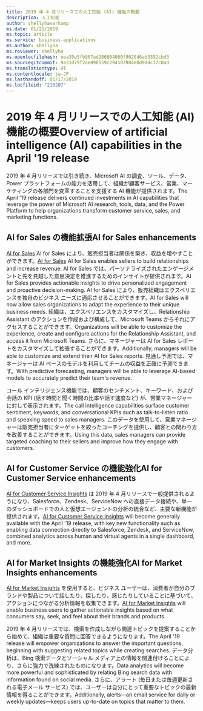 ```yaml
---
title: 2019 年 4 月リリースでの人工知能 (AI) 機能の概要
description: 人工知能
author: shellyhaverkamp
ms.date: 01/21/2019
ms.topic: article
ms.service: business-applications
ms.author: shellyha
ms.reviewer: shellyha
ms.openlocfilehash: eea35e5fb907ad186004060f902046ab3392cbd3
ms.sourcegitcommit: 9a31d79f2ae098559c294503984e0d9ddc37c0ad
ms.translationtype: HT
ms.contentlocale: ja-JP
ms.lasthandoff: 01/17/2019
ms.locfileid: "210287"
---
```

#  <a name="overview-of-artificial-intelligence-ai-capabilities-in-the-april-19-release"></a><span data-ttu-id="1e23e-103">2019 年 4 月リリースでの人工知能 (AI) 機能の概要</span><span class="sxs-lookup"><span data-stu-id="1e23e-103">Overview of artificial intelligence (AI) capabilities in the April '19 release</span></span>


<span data-ttu-id="1e23e-104">2019 年 4 月リリースでは引き続き、Microsoft AI の調査、ツール、データ、Power プラットフォームの能力を活用して、組織が顧客サービス、営業、マーケティングの各部門を変革することを支援する AI 機能が提供されます。</span><span class="sxs-lookup"><span data-stu-id="1e23e-104">The April '19 release delivers continued investments in AI capabilities that leverage the power of Microsoft AI research, tools, data, and the Power Platform to help organizations transform customer service, sales, and marketing functions.</span></span>

## <a name="ai-for-sales-enhancements"></a><span data-ttu-id="1e23e-105">AI for Sales の機能拡張</span><span class="sxs-lookup"><span data-stu-id="1e23e-105">AI for Sales enhancements</span></span>
<span data-ttu-id="1e23e-106">[AI for Sales](dynamics365-ai-sales/index.md) AI for Sales により、販売担当者は関係を築き、収益を増やすことができます。</span><span class="sxs-lookup"><span data-stu-id="1e23e-106">[AI for Sales](dynamics365-ai-sales/index.md) AI for Sales enables sellers to build relationships and increase revenue.</span></span> <span data-ttu-id="1e23e-107">AI for Sales では、パーソナライズされたエンゲージメントと先を見越した意思決定を推進するためのインサイトが提供されます。</span><span class="sxs-lookup"><span data-stu-id="1e23e-107">AI for Sales provides actionable insights to drive personalized engagement and proactive decision-making.</span></span> <span data-ttu-id="1e23e-108">AI for Sales により、販売組織はエクスペリエンスを独自のビジネス ニーズに適応させることができます。</span><span class="sxs-lookup"><span data-stu-id="1e23e-108">AI for Sales will now allow sales organizations to adapt the experience to their unique business needs.</span></span> <span data-ttu-id="1e23e-109">組織は、エクスペリエンスをカスタマイズし、Relationship Assistant のアクションを作成および構成して、Microsoft Teams からそれにアクセスすることができます。</span><span class="sxs-lookup"><span data-stu-id="1e23e-109">Organizations will be able to customize the experience, create and configure actions for the Relationship Assistant, and access it from Microsoft Teams.</span></span> <span data-ttu-id="1e23e-110">さらに、マネージャーは AI for Sales レポートをカスタマイズして拡張することができます。</span><span class="sxs-lookup"><span data-stu-id="1e23e-110">Additionally, managers will be able to customize and extend their AI for Sales reports.</span></span> <span data-ttu-id="1e23e-111">見通し予測では、マネージャーは AI ベースのモデルを利用してチームの収益を正確に予測できます。</span><span class="sxs-lookup"><span data-stu-id="1e23e-111">With predictive forecasting, managers will be able to leverage AI-based models to accurately predict their team's revenue.</span></span>

<span data-ttu-id="1e23e-112">コール インテリジェンス機能では、顧客のセンチメント、キーワード、および会話の KPI (話す時間と聞く時間の比率や話す速度など) が、営業マネージャーに対して表示されます。</span><span class="sxs-lookup"><span data-stu-id="1e23e-112">The call intelligence capabilities surface customer sentiment, keywords, and conversational KPIs such as talk-to-listen ratio and speaking speed to sales managers.</span></span> <span data-ttu-id="1e23e-113">このデータを使用して、営業マネージャーは販売担当者にターゲットを絞ったコーチングを提供し、顧客との関わり方を改善することができます。</span><span class="sxs-lookup"><span data-stu-id="1e23e-113">Using this data, sales managers can provide targeted coaching to their sellers and improve how they engage with customers.</span></span> 



## <a name="ai-for-customer-service-enhancements"></a><span data-ttu-id="1e23e-114">AI for Customer Service の機能強化</span><span class="sxs-lookup"><span data-stu-id="1e23e-114">AI for Customer Service enhancements</span></span>
<span data-ttu-id="1e23e-115">[AI for Customer Service Insights](customer-service/insights/index.md) は 2019 年 4 月リリースで一般提供されるようになり、Salesforce、Zendesk、ServiceNow への直接データ接続や、単一のダッシュボードでの人と仮想エージェントの分析の統合など、主要な新機能が提供されます。</span><span class="sxs-lookup"><span data-stu-id="1e23e-115">[AI for Customer Service Insights](customer-service/insights/index.md) will become generally available with the April '19 release, with key new functionality such as enabling data connection directly to Salesforce, Zendesk, and ServiceNow, combined analytics across human and virtual agents in a single dashboard, and more.</span></span>

## <a name="ai-for-market-insights-enhancements"></a><span data-ttu-id="1e23e-116">AI for Market Insights の機能強化</span><span class="sxs-lookup"><span data-stu-id="1e23e-116">AI for Market Insights enhancements</span></span>
<span data-ttu-id="1e23e-117">[AI for Market Insights](dynamics365-ai-market-insights/index.md) を使用すると、ビジネス ユーザーは、消費者が自分のブランドや製品について話したり、探したり、感じたりしていることに基づいて、アクションにつながる分析情報を収集できます。</span><span class="sxs-lookup"><span data-stu-id="1e23e-117">[AI for Market Insights](dynamics365-ai-market-insights/index.md) will enable business users to gather actionable insights based on what consumers say, seek, and feel about their brands and products.</span></span> 

<span data-ttu-id="1e23e-118">2019 年 4 月リリースでは、検索を作成しながら関連トピックを提案することから始めて、組織は重要な質問に回答できるようになります。</span><span class="sxs-lookup"><span data-stu-id="1e23e-118">The April '19 release will empower organizations to answer the important questions, beginning with suggesting related topics while creating searches.</span></span> <span data-ttu-id="1e23e-119">データ分析は、Bing 検索データとソーシャル メディア上の情報を関連付けることにより、さらに強力で洗練されたものになります。</span><span class="sxs-lookup"><span data-stu-id="1e23e-119">Data analytics will become more powerful and sophisticated by relating Bing search data with information found on social media.</span></span> <span data-ttu-id="1e23e-120">さらに、アラート (毎日または毎週更新される電子メール サービス) では、ユーザーは自分にとって重要なトピックの最新情報を得ることができます。</span><span class="sxs-lookup"><span data-stu-id="1e23e-120">Additionally, alerts—an email service for daily or weekly updates—keeps users up-to-date on topics that matter to them.</span></span>

